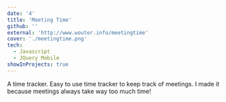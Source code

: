 ```yaml
---
date: '4'
title: 'Meeting Time'
github: ''
external: 'http://www.wouter.info/meetingtime'
cover: './meetingtime.png'
tech:
  - Javascript
  - JQuery Mobile
showInProjects: true
---
```


A time tracker. Easy to use time tracker to keep track of meetings. I made it because meetings always take way too much time!
